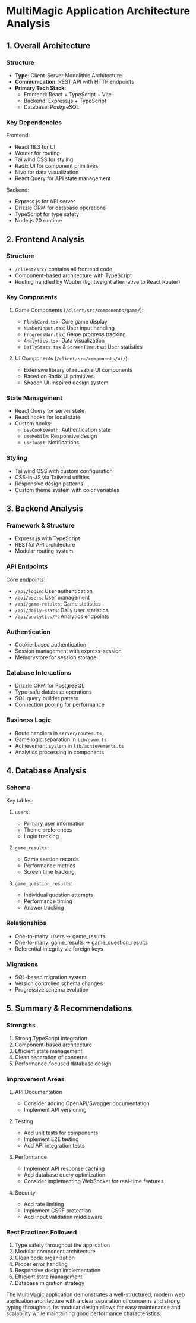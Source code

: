 # MultiMagic Application Architecture Analysis

## 1. Overall Architecture

### Structure

- **Type**: Client-Server Monolithic Architecture
- **Communication**: REST API with HTTP endpoints
- **Primary Tech Stack**:
  - Frontend: React + TypeScript + Vite
  - Backend: Express.js + TypeScript
  - Database: PostgreSQL

### Key Dependencies

Frontend:

- React 18.3 for UI
- Wouter for routing
- Tailwind CSS for styling
- Radix UI for component primitives
- Nivo for data visualization
- React Query for API state management

Backend:

- Express.js for API server
- Drizzle ORM for database operations
- TypeScript for type safety
- Node.js 20 runtime

## 2. Frontend Analysis

### Structure

- `/client/src/` contains all frontend code
- Component-based architecture with TypeScript
- Routing handled by Wouter (lightweight alternative to React Router)

### Key Components

1. Game Components (`/client/src/components/game/`):

   - `FlashCard.tsx`: Core game display
   - `NumberInput.tsx`: User input handling
   - `ProgressBar.tsx`: Game progress tracking
   - `Analytics.tsx`: Data visualization
   - `DailyStats.tsx` & `ScreenTime.tsx`: User statistics

2. UI Components (`/client/src/components/ui/`):
   - Extensive library of reusable UI components
   - Based on Radix UI primitives
   - Shadcn UI-inspired design system

### State Management

- React Query for server state
- React hooks for local state
- Custom hooks:
  - `useCookieAuth`: Authentication state
  - `useMobile`: Responsive design
  - `useToast`: Notifications

### Styling

- Tailwind CSS with custom configuration
- CSS-in-JS via Tailwind utilities
- Responsive design patterns
- Custom theme system with color variables

## 3. Backend Analysis

### Framework & Structure

- Express.js with TypeScript
- RESTful API architecture
- Modular routing system

### API Endpoints

Core endpoints:

- `/api/login`: User authentication
- `/api/users`: User management
- `/api/game-results`: Game statistics
- `/api/daily-stats`: Daily user statistics
- `/api/analytics/*`: Analytics endpoints

### Authentication

- Cookie-based authentication
- Session management with express-session
- Memorystore for session storage

### Database Interactions

- Drizzle ORM for PostgreSQL
- Type-safe database operations
- SQL query builder pattern
- Connection pooling for performance

### Business Logic

- Route handlers in `server/routes.ts`
- Game logic separation in `lib/game.ts`
- Achievement system in `lib/achievements.ts`
- Analytics processing in components

## 4. Database Analysis

### Schema

Key tables:

1. `users`:

   - Primary user information
   - Theme preferences
   - Login tracking

2. `game_results`:

   - Game session records
   - Performance metrics
   - Screen time tracking

3. `game_question_results`:
   - Individual question attempts
   - Performance timing
   - Answer tracking

### Relationships

- One-to-many: users → game_results
- One-to-many: game_results → game_question_results
- Referential integrity via foreign keys

### Migrations

- SQL-based migration system
- Version controlled schema changes
- Progressive schema evolution

## 5. Summary & Recommendations

### Strengths

1. Strong TypeScript integration
2. Component-based architecture
3. Efficient state management
4. Clean separation of concerns
5. Performance-focused database design

### Improvement Areas

1. API Documentation

   - Consider adding OpenAPI/Swagger documentation
   - Implement API versioning

2. Testing

   - Add unit tests for components
   - Implement E2E testing
   - Add API integration tests

3. Performance

   - Implement API response caching
   - Add database query optimization
   - Consider implementing WebSocket for real-time features

4. Security
   - Add rate limiting
   - Implement CSRF protection
   - Add input validation middleware

### Best Practices Followed

1. Type safety throughout the application
2. Modular component architecture
3. Clean code organization
4. Proper error handling
5. Responsive design implementation
6. Efficient state management
7. Database migration strategy

The MultiMagic application demonstrates a well-structured, modern web application architecture with a clear separation of concerns and strong typing throughout. Its modular design allows for easy maintenance and scalability while maintaining good performance characteristics.
